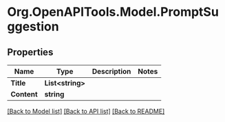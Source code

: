# Org.OpenAPITools.Model.PromptSuggestion

## Properties

Name | Type | Description | Notes
------------ | ------------- | ------------- | -------------
**Title** | **List&lt;string&gt;** |  | 
**Content** | **string** |  | 

[[Back to Model list]](../../README.md#documentation-for-models) [[Back to API list]](../../README.md#documentation-for-api-endpoints) [[Back to README]](../../README.md)

